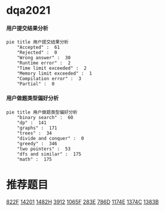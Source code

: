 # dqa2021

<!-- tabs:start -->



#### **用户提交结果分析**

```mermaid
pie title 用户提交结果分析
    "Accepted" :  61
    "Rejected" :  0
    "Wrong answer" :  30
    "Runtime error" :  2
    "Time limit exceeded" :  2
    "Memory limit exceeded" :  1
    "Compilation error" :  3
    "Partial" :  0
```

#### **用户做题类型偏好分析**

```mermaid
pie title 用户做题类型偏好分析
    "binary search" :  60
    "dp" :  141
    "graphs" :  171
    "trees" :  34
    "divide and conquer" :  0
    "greedy" :  346
    "two pointers" :  53
    "dfs and similar" :  175
    "math" :  175
```



<!-- tabs:end -->
# 推荐题目
[822F](https://codeforces.com/contest/822/problem/F)
[14201](https://codeforces.com/contest/1420/problem/1)
[1482H](https://codeforces.com/contest/1482/problem/H)
[3912](https://codeforces.com/contest/391/problem/2)
[1065F](https://codeforces.com/contest/1065/problem/F)
[283E](https://codeforces.com/contest/283/problem/E)
[786D](https://codeforces.com/contest/786/problem/D)
[1174E](https://codeforces.com/contest/1174/problem/E)
[1374C](https://codeforces.com/contest/1374/problem/C)
[1383B](https://codeforces.com/contest/1383/problem/B)
